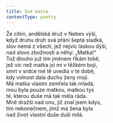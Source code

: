 ```yaml
---
title: Své matce
contentType: poetry
---
```


<section>

Že cítím, andělská druž v Nebes výši,  
když druhu druh svá přání šeptá sladká,  
slov nemá z všech, jež nejvíc láskou dýší,  
nad slovo zbožnosti a něhy: „Matka!“  
Tož dlouho juž tím jménem říkám tobě,  
jež víc než matka jsi mi v těžkém boji,  
smrt v srdce mé tě uvedla v té době,  
kdy volnost dala duchu ženy mojí.  
Má matka vlastní zemřela tak mladá,  
mou byla pouze matkou, matkou tys  
té, kterou duše má tak měla ráda.  
Mně dražší nad onu, již znal jsem kdys,  
tím nekonečnem, jímž má žena byla  
nad život vlastní duše duši milá.

</section>
